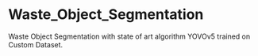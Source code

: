 # Waste_Object_Segmentation
Waste Object Segmentation with state of art algorithm YOVOv5 trained on Custom Dataset.
